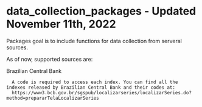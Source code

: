 # data_collection_packages - Updated November 11th, 2022

Packages goal is to include functions for data collection from serveral sources.

As of now, supported sources are:

  Brazilian Central Bank
  
      A code is required to access each index. You can find all the indexes released by Brazilian Central Bank and their codes at:
      https://www3.bcb.gov.br/sgspub/localizarseries/localizarSeries.do?method=prepararTelaLocalizarSeries
